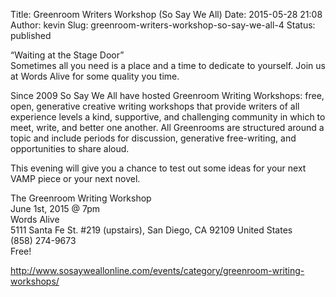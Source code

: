 Title: Greenroom Writers Workshop (So Say We All)
Date: 2015-05-28 21:08
Author: kevin
Slug: greenroom-writers-workshop-so-say-we-all-4
Status: published

“Waiting at the Stage Door”  
Sometimes all you need is a place and a time to dedicate to yourself. Join us at Words Alive for some quality you time.

Since 2009 So Say We All have hosted Greenroom Writing Workshops: free, open, generative creative writing workshops that provide writers of all experience levels a kind, supportive, and challenging community in which to meet, write, and better one another. All Greenrooms are structured around a topic and include periods for discussion, generative free-writing, and opportunities to share aloud.

This evening will give you a chance to test out some ideas for your next VAMP piece or your next novel.

The Greenroom Writing Workshop  
June 1st, 2015 @ 7pm  
Words Alive  
5111 Santa Fe St. \#219 (upstairs), San Diego, CA 92109 United States  
(858) 274-9673  
Free!

http://www.sosayweallonline.com/events/category/greenroom-writing-workshops/

